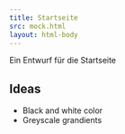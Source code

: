 ```yaml
---
title: Startseite
src: mock.html
layout: html-body
---
```


Ein Entwurf für die Startseite

## Ideas

* Black and white color
* Greyscale grandients
